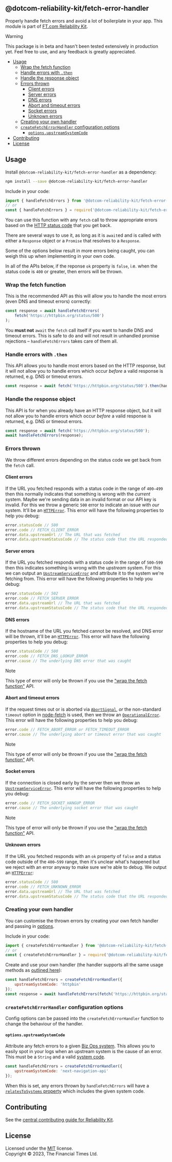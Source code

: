 
## @dotcom-reliability-kit/fetch-error-handler

Properly handle fetch errors and avoid a lot of boilerplate in your app. This module is part of [FT.com Reliability Kit](https://github.com/Financial-Times/dotcom-reliability-kit#readme).

> [!WARNING]  
> This package is in beta and hasn't been tested extensively in production yet. Feel free to use, and any feedback is greatly appreciated.

  * [Usage](#usage)
    * [Wrap the fetch function](#wrap-the-fetch-function)
    * [Handle errors with `.then`](#handle-errors-with-then)
    * [Handle the response object](#handle-the-response-object)
    * [Errors thrown](#errors-thrown)
      * [Client errors](#client-errors)
      * [Server errors](#server-errors)
      * [DNS errors](#dns-errors)
      * [Abort and timeout errors](#abort-and-timeout-errors)
      * [Socket errors](#socket-errors)
      * [Unknown errors](#unknown-errors)
    * [Creating your own handler](#creating-your-own-handler)
    * [`createFetchErrorHandler` configuration options](#createfetcherrorhandler-configuration-options)
      * [`options.upstreamSystemCode`](#optionsupstreamsystemcode)
  * [Contributing](#contributing)
  * [License](#license)


## Usage

Install `@dotcom-reliability-kit/fetch-error-handler` as a dependency:

```bash
npm install --save @dotcom-reliability-kit/fetch-error-handler
```

Include in your code:

```js
import { handleFetchErrors } from '@dotcom-reliability-kit/fetch-error-handler';
// or
const { handleFetchErrors } = require('@dotcom-reliability-kit/fetch-error-handler');
```

You can use this function with any `fetch` call to throw appropriate errors based on the [HTTP status code](https://developer.mozilla.org/en-US/docs/Web/HTTP/Status) that you get back.

There are several ways to use it, as long as it is `await`ed and is called with either a `Response` object or a `Promise` that resolves to a `Response`.

Some of the options below result in more errors being caught, you can weigh this up when implementing in your own code.

In all of the APIs below, if the reponse `ok` property is `false`, i.e. when the status code is `400` or greater, then errors will be thrown.

### Wrap the fetch function

This is the recommended API as this will allow you to handle the most errors (even DNS and timeout errors) correctly:

```js
const response = await handleFetchErrors(
    fetch('https://httpbin.org/status/500')
);
```

You **must not** `await` the `fetch` call itself if you want to handle DNS and timeout errors. This is safe to do and will not result in unhandled promise rejections – `handleFetchErrors` takes care of them all.

### Handle errors with `.then`

This API allows you to handle most errors based on the HTTP response, but it will not allow you to handle errors which occur _before_  a valid response is returned, e.g. DNS or timeout errors.

```js
const response = await fetch('https://httpbin.org/status/500').then(handleFetchErrors);
```

### Handle the response object

This API is for when you already have an HTTP response object, but it will not allow you to handle errors which occur _before_  a valid response is returned, e.g. DNS or timeout errors.

```js
const response = await fetch('https://httpbin.org/status/500');
await handleFetchErrors(response);
```

### Errors thrown

We throw different errors depending on the status code we get back from the `fetch` call.

#### Client errors

If the URL you fetched responds with a status code in the range of `400–499` then this normally indicates that  something is wrong with the _current_ system. Maybe we're sending data in an invalid format or our API key is invalid. For this we throw a generic `500` error to indicate an issue with _our_ system. It'll be an [`HTTPError`](https://github.com/Financial-Times/dotcom-reliability-kit/tree/main/packages/errors#httperror). This error will have the following properties to help you debug:

```js
error.statusCode // 500
error.code // FETCH_CLIENT_ERROR
error.data.upstreamUrl // The URL that was fetched
error.data.upstreamStatusCode // The status code that the URL responded with
```

#### Server errors

If the URL you fetched responds with a status code in the range of `500–599` then this indicates something is wrong with the _upstream_ system. For this we can output an [`UpstreamServiceError`](https://github.com/Financial-Times/dotcom-reliability-kit/tree/main/packages/errors#httperror) and attribute it to the system we're fetching from. This error will have the following properties to help you debug:

```js
error.statusCode // 502
error.code // FETCH_SERVER_ERROR
error.data.upstreamUrl // The URL that was fetched
error.data.upstreamStatusCode // The status code that the URL responded with
```

#### DNS errors

If the hostname of the URL you fetched cannot be resolved, and DNS error will be thrown, it'll be an [`HTTPError`](https://github.com/Financial-Times/dotcom-reliability-kit/tree/main/packages/errors#httperror). This error will have the following properties to help you debug:

```js
error.statusCode // 500
error.code // FETCH_DNS_LOOKUP_ERROR
error.cause // The underlying DNS error that was caught
```

> [!NOTE]  
> This type of error will only be thrown if you use the ["wrap the fetch function"](#wrap-the-fetch-function) API.

#### Abort and timeout errors

If the request times out or is aborted via [`AbortSignal`](https://developer.mozilla.org/en-US/docs/Web/API/AbortSignal), _or_ the non-standard `timeout` option in [node-fetch](https://github.com/node-fetch/node-fetch) is used, then we throw an [`OperationalError`](https://github.com/Financial-Times/dotcom-reliability-kit/tree/main/packages/errors#operationalerror). This error will have the following properties to help you debug:

```js
error.code // FETCH_ABORT_ERROR or FETCH_TIMEOUT_ERROR
error.cause // The underlying abort or timeout error that was caught
```

> [!NOTE]  
> This type of error will only be thrown if you use the ["wrap the fetch function"](#wrap-the-fetch-function) API.

#### Socket errors

If the connection is closed early by the server then we throw an [`UpstreamServiceError`](https://github.com/Financial-Times/dotcom-reliability-kit/tree/main/packages/errors#upstreamserviceerror). This error will have the following properties to help you debug:

```js
error.code // FETCH_SOCKET_HANGUP_ERROR
error.cause // The underlying socket error that was caught
```

> [!NOTE]  
> This type of error will only be thrown if you use the ["wrap the fetch function"](#wrap-the-fetch-function) API.

#### Unknown errors

If the URL you fetched responds with an `ok` property of `false` and a status code outside of the `400–599` range, then it's unclear what's happened but we reject with an error anyway to make sure we're able to debug. We output an [`HTTPError`](https://github.com/Financial-Times/dotcom-reliability-kit/tree/main/packages/errors#httperror):

```js
error.statusCode // 500
error.code // FETCH_UNKNOWN_ERROR
error.data.upstreamUrl // The URL that was fetched
error.data.upstreamStatusCode // The status code that the URL responded with
```

### Creating your own handler

You can customise the thrown errors by creating your own fetch handler and passing in [options](#createfetcherrorhandler-configuration-options).

Include in your code:

```js
import { createFetchErrorHandler } from '@dotcom-reliability-kit/fetch-error-handler';
// or
const { createFetchErrorHandler } = require('@dotcom-reliability-kit/fetch-error-handler');
```

Create and use your own handler (the handler supports all the same usage methods as [outlined here](#usage)):

```js
const handleFetchErrors = createFetchErrorHandler({
    upstreamSystemCode: 'httpbin'
});
const response = await handleFetchErrors(fetch('https://httpbin.org/status/500'));
```

### `createFetchErrorHandler` configuration options

Config options can be passed into the `createFetchErrorHandler` function to change the behaviour of the handler.

#### `options.upstreamSystemCode`

Attribute any fetch errors to a given [Biz Ops system](https://biz-ops.in.ft.com/list/Systems). This allows you to easily spot in your logs when an upstream system is the cause of an error. This must be a `String` and a valid [system code](https://tech.in.ft.com/tech-topics/operability/biz-ops/unique-identifiers).

```js
const handleFetchErrors = createFetchErrorHandler({
    upstreamSystemCode: 'next-navigation-api'
});
```

When this is set, any errors thrown by `handleFetchErrors` will have a [`relatesToSystems` property](https://github.com/Financial-Times/dotcom-reliability-kit/tree/main/packages/errors#operationalerrorrelatestosystems) which includes the given system code.


## Contributing

See the [central contributing guide for Reliability Kit](https://github.com/Financial-Times/dotcom-reliability-kit/blob/main/docs/contributing.md).


## License

Licensed under the [MIT](https://github.com/Financial-Times/dotcom-reliability-kit/blob/main/LICENSE) license.<br/>
Copyright &copy; 2023, The Financial Times Ltd.
